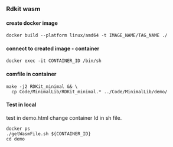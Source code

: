 ### Rdkit wasm


#### create docker image
```shell
docker build --platform linux/amd64 -t IMAGE_NAME/TAG_NAME ./

```

#### connect to created image - container
```shell
docker exec -it CONTAINER_ID /bin/sh
```

#### comfile in container
```shell
make -j2 RDKit_minimal && \
  cp Code/MinimalLib/RDKit_minimal.* ../Code/MinimalLib/demo/
```


#### Test in local

test in demo.html
change container Id in sh file.
```shell
docker ps
./getWasmFile.sh ${CONTAINER_ID}
cd demo
```


